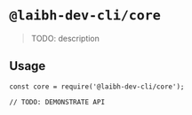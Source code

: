 # `@laibh-dev-cli/core`

> TODO: description

## Usage

```
const core = require('@laibh-dev-cli/core');

// TODO: DEMONSTRATE API
```
